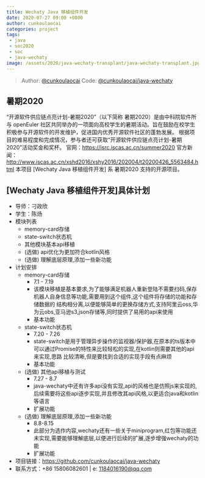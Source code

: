 ```yaml
---
title: Wechaty Java 移植组件开发
date: 2020-07-27 09:00 +0800
author: cunkoulaocai
categories: project
tags:
 - java
 - soc2020
 - soc
 - java-wechaty
image: /assets/2020/java-wechaty-transplant/java-wechaty-transplant.jpg
---
```


> Author: [@cunkoulaocai](https://github.com/cunkoulaocai)
> Code: [@cunkoulaocai/java-wechaty](https://github.com/cunkoulaocai/java-wechaty)

## 暑期2020

“开源软件供应链点亮计划-暑期2020”（以下简称 暑期2020）是由中科院软件所与 openEuler 社区共同举办的一项面向高校学生的暑期活动。旨在鼓励在校学生积极参与开源软件的开发维护，促进国内优秀开源软件社区的蓬勃发展。 根据项目的难易程度和完成情况，参与者还可获取“开源软件供应链点亮计划-暑期2020”活动奖金和奖杯。 官网：<https://isrc.iscas.ac.cn/summer2020> 官方新闻：<http://www.iscas.ac.cn/xshd2016/xshy2016/202004/t20200426_5563484.html> 本项目 [Wechaty Java 移植组件开发] 系 暑期2020 支持的开源项目。

## [Wechaty Java 移植组件开发]具体计划

- 导师：刁政欣
- 学生：陈炀
- 模块列表
  - memory-card存储
  - state-switch状态机
  - 其他模块基本api移植
  - (选做) api优化为更加符合kotlin风格
  - (选做) 理解底层原理,添加一些新功能
- 计划安排
  - memory-card存储
    - 7.1 - 7.19
    - 该模块移植是基本要求,为了能够满足机器人重新登陆不需要扫码,保存机器人自身信息等功能,需要用到这个组件,这个组件将存储的功能和存储数据的  结构相分离,以便能够简单的更换存储方式,支持阿里云oss,华为云obs,亚马逊s3,json存储等,同时提供了易用的api来使用
    - 基本功能
  - state-switch状态机
    - 7.20 - 7.26
    - state-switch是用于管理异步操作的监视器/保护器,在原本的ts版本中可以通过Promise的特性来比较轻松的实现,在kotlin则需要其他的api来实现,思路 比较清晰,但是要找到合适的实现手段有点麻烦
    - 基本功能
  - (选做) 其他api移植与测试
    - 7.27 - 8.7
    - java-wechaty中还有许多api没有实现,api的风格也是仿照js来实现的,后续需要将这些api逐步实现,并且修改其api风格,以更适合java和kotlin等语言
    - 扩展功能
  - (选做) 理解底层原理,添加一些新功能
    - 8.8-8.15
    - 此部分为选作内容,wechaty还有一些关于miniprogram,红包等功能还未实现,需要能够理解底层,以便进行后续的扩展,逐步增强wechaty的功能
    - 扩展功能
- 项目链接：<https://github.com/cunkoulaocai/java-wechaty>
- 联系方式：+86 15806082601 | e: <1184016190@qq.com>
